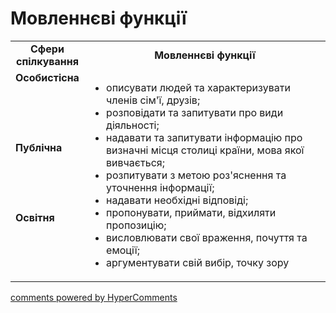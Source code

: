<div id="hypercomments_widget" class="js-hypercomments-widget invisible"></div>

# Мовленнєві функції

<table>
  <tr>
    <td width="15%" align="center"><b>Сфери спілкування</b></td>
    <td width="85%" align="center"><b>Мовленнєві функції</b></td>
  </tr>
  <tr>
    <td width="15%" style="vertical-align:top !important;">
<b>Особистісна</b></td>
    <td width="85%" style="vertical-align:top !important;" rowspan="3">
<ul type="disc">
<li>описувати людей та характеризувати членів сім'ї, друзів;</li>
<li>розповідати та запитувати про види діяльності;</li>
<li>надавати та запитувати інформацію про визначні місця столиці країни, мова якої вивчається;</li>
<li>розпитувати з метою роз'яснення та уточнення інформації;</li>
<li>надавати необхідні відповіді;</li>
<li>пропонувати, приймати, відхиляти пропозицію;</li>
<li>висловлювати свої враження, почуття та емоції;</li>
<li>аргументувати свій вибір, точку зору</li>
</ul>
</td>
  </tr>
<tr>
    <td width="15%" style="vertical-align:top !important;">
<b>Публічна</b></td>
</tr>
<tr>
    <td width="15%" style="vertical-align:top !important;">
<b>Освітня</b></td>
</tr>
</table>

<div class="js-hypercomments-container">
    <a href="http://hypercomments.com" class="hc-link" title="comments widget">comments powered by HyperComments</a>
</div>